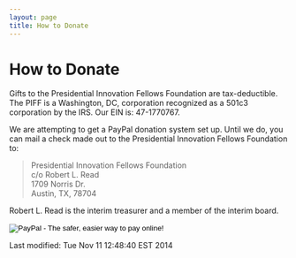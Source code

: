 ```yaml
---
layout: page
title: How to Donate
---
```


# How to Donate

Gifts to the Presidential Innovation Fellows Foundation are tax-deductible. 
The PIFF is a Washington, DC, corporation recognized as a 501c3 corporation 
by the IRS. Our EIN is: 47-1770767.

We are attempting to get a PayPal donation system set up.  Until we do, you
can mail a check made out to the Presidential Innovation Fellows Foundation to:

> Presidential Innovation Fellows Foundation  
> c/o Robert L. Read  
> 1709 Norris Dr.  
> Austin, TX, 78704  

Robert L. Read is the interim treasurer and a member of the interim board.


<form action="https://www.paypal.com/cgi-bin/webscr" method="post" target="_top">
<input type="hidden" name="cmd" value="_s-xclick">
<input type="hidden" name="hosted_button_id" value="UVU7YFPW5S78C">
<input type="image" src="https://www.paypalobjects.com/en_US/i/btn/btn_donateCC_LG.gif" border="0" name="submit" alt="PayPal - The safer, easier way to pay online!">
<img alt="" border="0" src="https://www.paypalobjects.com/en_US/i/scr/pixel.gif" width="1" height="1">
</form>


<!-- hhmts start -->Last modified: Tue Nov 11 12:48:40 EST 2014 <!-- hhmts end -->
